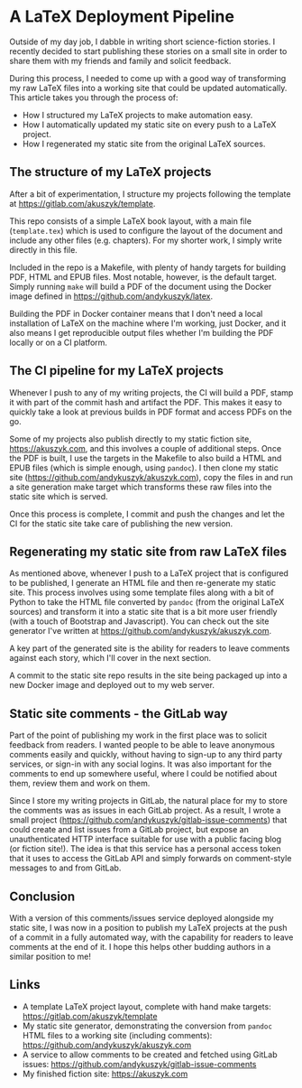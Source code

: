 # A LaTeX Deployment Pipeline
Outside of my day job, I dabble in writing short science-fiction stories. I recently decided to start publishing these stories on a small site in order to share them with my friends and family and solicit feedback.

During this process, I needed to come up with a good way of transforming my raw LaTeX files into a working site that could be updated automatically. This article takes you through the process of:

* How I structured my LaTeX projects to make automation easy.
* How I automatically updated my static site on every push to a LaTeX project.
* How I regenerated my static site from the original LaTeX sources.

## The structure of my LaTeX projects
After a bit of experimentation, I structure my projects following the template at https://gitlab.com/akuszyk/template.

This repo consists of a simple LaTeX book layout, with a main file (`template.tex`) which is used to configure the layout of the document and include any other files (e.g. chapters). For my shorter work, I simply write directly in this file.

Included in the repo is a Makefile, with plenty of handy targets for building PDF, HTML and EPUB files. Most notable, however, is the default target. Simply running `make` will build a PDF of the document using the Docker image defined in https://github.com/andykuszyk/latex.

Building the PDF in Docker container means that I don't need a local installation of LaTeX on the machine where I'm working, just Docker, and it also means I get reproducible output files whether I'm building the PDF locally or on a CI platform.

## The CI pipeline for my LaTeX projects
Whenever I push to any of my writing projects, the CI will build a PDF, stamp it with part of the commit hash and artifact the PDF. This makes it easy to quickly take a look at previous builds in PDF format and access PDFs on the go.

Some of my projects also publish directly to my static fiction site, https://akuszyk.com, and this involves a couple of additional steps. Once the PDF is built, I use the targets in the Makefile to also build a HTML and EPUB files (which is simple enough, using `pandoc`). I then clone my static site (https://github.com/andykuszyk/akuszyk.com), copy the files in and run a site generation make target which transforms these raw files into the static site which is served.

Once this process is complete, I commit and push the changes and let the CI for the static site take care of publishing the new version.

## Regenerating my static site from raw LaTeX files
As mentioned above, whenever I push to a LaTeX project that is configured to be published, I generate an HTML file and then re-generate my static site. This process involves using some template files along with a bit of Python to take the HTML file converted by `pandoc` (from the original LaTeX sources) and transform it into a static site that is a bit more user friendly (with a touch of Bootstrap and Javascript). You can check out the site generator I've written at https://github.com/andykuszyk/akuszyk.com.

A key part of the generated site is the ability for readers to leave comments against each story, which I'll cover in the next section.

A commit to the static site repo results in the site being packaged up into a new Docker image and deployed out to my web server.

## Static site comments - the GitLab way
Part of the point of publishing my work in the first place was to solicit feedback from readers. I wanted people to be able to leave anonymous comments easily and quickly, without having to sign-up to any third party services, or sign-in with any social logins.  It was also important for the comments to end up somewhere useful, where I could be notified about them, review them and work on them.

Since I store my writing projects in GitLab, the natural place for my to store the comments was as issues in each GitLab project. As a result, I wrote a small project (https://github.com/andykuszyk/gitlab-issue-comments) that could create and list issues from a GitLab project, but expose an unauthenticated HTTP interface suitable for use with a public facing blog (or fiction site!). The idea is that this service has a personal access token that it uses to access the GitLab API and simply forwards on comment-style messages to and from GitLab.

## Conclusion
With a version of this comments/issues service deployed alongside my static site, I was now in a position to publish my LaTeX projects at the push of a commit in a fully automated way, with the capability for readers to leave comments at the end of it. I hope this helps other budding authors in a similar position to me!

## Links
* A template LaTeX project layout, complete with hand make targets: https://gitlab.com/akuszyk/template
* My static site generator, demonstrating the conversion from `pandoc` HTML files to a working site (including comments): https://github.com/andykuszyk/akuszyk.com
* A service to allow comments to be created and fetched using GitLab issues: https://github.com/andykuszyk/gitlab-issue-comments
* My finished fiction site: https://akuszyk.com
